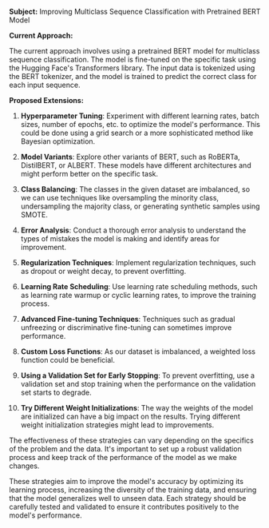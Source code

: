 **Subject:** Improving Multiclass Sequence Classification with Pretrained BERT Model

**Current Approach:**

The current approach involves using a pretrained BERT model for multiclass sequence classification. The model is fine-tuned on the specific task using the Hugging Face's Transformers library. The input data is tokenized using the BERT tokenizer, and the model is trained to predict the correct class for each input sequence.

**Proposed Extensions:**

1. **Hyperparameter Tuning**: Experiment with different learning rates, batch sizes, number of epochs, etc. to optimize the model's performance. This could be done using a grid search or a more sophisticated method like Bayesian optimization.

2. **Model Variants**: Explore other variants of BERT, such as RoBERTa, DistilBERT, or ALBERT. These models have different architectures and might perform better on the specific task.

3. **Class Balancing**: The classes in the given dataset are imbalanced, so we can use techniques like oversampling the minority class, undersampling the majority class, or generating synthetic samples using SMOTE.

4. **Error Analysis**: Conduct a thorough error analysis to understand the types of mistakes the model is making and identify areas for improvement.

5. **Regularization Techniques**: Implement regularization techniques, such as dropout or weight decay, to prevent overfitting.

6. **Learning Rate Scheduling**: Use learning rate scheduling methods, such as learning rate warmup or cyclic learning rates, to improve the training process.

7. **Advanced Fine-tuning Techniques**: Techniques such as gradual unfreezing or discriminative fine-tuning can sometimes improve performance.

8. **Custom Loss Functions**: As our dataset is imbalanced, a weighted loss function could be beneficial.

9. **Using a Validation Set for Early Stopping**: To prevent overfitting, use a validation set and stop training when the performance on the validation set starts to degrade.

10. **Try Different Weight Initializations**: The way the weights of the model are initialized can have a big impact on the results. Trying different weight initialization strategies might lead to improvements.

The effectiveness of these strategies can vary depending on the specifics of the problem and the data. It's important to set up a robust validation process and keep track of the performance of the model as we make changes.

These strategies aim to improve the model's accuracy by optimizing its learning process, increasing the diversity of the training data, and ensuring that the model generalizes well to unseen data. Each strategy should be carefully tested and validated to ensure it contributes positively to the model's performance.
